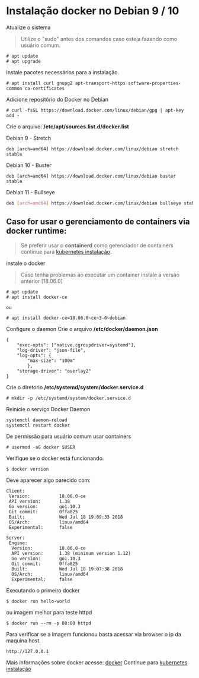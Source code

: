 # Instalação docker no Debian 9 / 10

Atualize o sistema

> Utilize o "sudo" antes dos comandos caso esteja fazendo como usuário comum.
```
# apt update
# apt upgrade
```

Instale pacotes necessários para a instalação.
```
# apt install curl gnupg2 apt-transport-https software-properties-common ca-certificates
```

Adicione repositório do Docker no Debian
```
# curl -fsSL https://download.docker.com/linux/debian/gpg | apt-key add -
```

Crie o arquivo: **/etc/apt/sources.list.d/docker.list**

Debian 9 - Stretch
```
deb [arch=amd64] https://download.docker.com/linux/debian stretch stable
```

Debian 10 - Buster
```
deb [arch=amd64] https://download.docker.com/linux/debian buster stable
```

Debian 11 - Bullseye
```sh
deb [arch=amd64] https://download.docker.com/linux/debian bullseye stable
```
## Caso for usar o gerenciamento de containers via docker runtime:
> Se preferir usar o **containerd** como gerenciador de containers continue para [kubernetes instalação](05-install-kubernetes.md).


instale o docker
> Caso tenha problemas ao executar um container instale a versão anterior [18.06.0]
```
# apt update
# apt install docker-ce

ou 

# apt install docker-ce=18.06.0~ce~3-0~debian
```

Configure o daemon
Crie o arquivo **/etc/docker/daemon.json**
```
{
    "exec-opts": ["native.cgroupdriver=systemd"],
    "log-driver": "json-file",
    "log-opts": {
        "max-size": "100m"
        },
    "storage-driver": "overlay2"
}
```

Crie o diretorio **/etc/systemd/system/docker.service.d**
```
# mkdir -p /etc/systemd/system/docker.service.d
```

Reinicie o serviço Docker Daemon
```
systemctl daemon-reload
systemctl restart docker
```

De permissão para usuário comum usar containers
```
# usermod -aG docker $USER
```

Verifique se o docker está funcionando.
```
$ docker version
```

Deve aparecer algo parecido com:
```
Client:
 Version:           18.06.0-ce
 API version:       1.38
 Go version:        go1.10.3
 Git commit:        0ffa825
 Built:             Wed Jul 18 19:09:33 2018
 OS/Arch:           linux/amd64
 Experimental:      false

Server:
 Engine:
  Version:          18.06.0-ce
  API version:      1.38 (minimum version 1.12)
  Go version:       go1.10.3
  Git commit:       0ffa825
  Built:            Wed Jul 18 19:07:38 2018
  OS/Arch:          linux/amd64
  Experimental:     false
```

Executando o primeiro docker
```
$ docker run hello-world
```

ou imagem melhor para teste httpd

```
$ docker run --rm -p 80:80 httpd
```

Para verificar se a imagem funcionou basta acessar via browser o ip da maquina host.
```
http://127.0.0.1
```

Mais informações sobre docker acesse: [docker](01-docker.md)
Continue para [kubernetes instalação](05-install-kubernetes.md)
